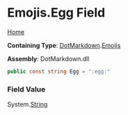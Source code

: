 # Emojis\.Egg Field

[Home](../../../README.md)

**Containing Type**: [DotMarkdown](../../README.md)\.[Emojis](../README.md)

**Assembly**: DotMarkdown\.dll

```csharp
public const string Egg = ":egg:"
```

### Field Value

System\.[String](https://docs.microsoft.com/en-us/dotnet/api/system.string)